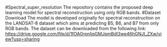 #Spectral_super_resolution
The repository contains the proposed deep learning model for spectral reconstruction using only RGB bands.
#Dataset Download
The model is developed originally for spectral reconstruction on the LANDSAT-8 dataset which aims at predicting B5, B6, and B7 from only RGB bands. The dataset can be downloaded from the following link: https://drive.google.com/file/d/1fOA0rpnIjqGMJpmBdI3we46hGNJI_ZXw/view?usp=sharing
